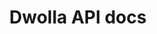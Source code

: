 ---
title: Dwolla API docs

language_tabs:
  - json

toc_footers:
  - <a href="https://discuss.dwolla.com/c/api-support" target="_blank"><span class="icon-sidenav-option">Get some help</span></a>
  - <a href='https://developers.dwolla.com/resources/sandbox' target="_blank"><span class="icon-sidenav-option">Sandbox Environment</span></a>
  - <a href='http://github.com/tripit/slate' target="_blank"><span class="icon-sidenav-option">Documentation Powered by Slate</span></a>

includes:
  - introduction
  - oauth
  - customers
  - documents
  - fundingsrcs
  - fundingsrcsVerify
  - transfers
  - events
  - webhookSubscriptions
  - webhooks

search: true

google_analytics_id: UA-55964336-1
---